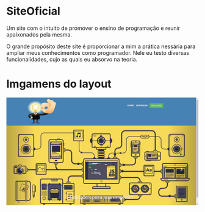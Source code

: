 # SiteOficial
Um site com o intuito de promover o ensino de programação e reunir apaixonados pela mesma.

O grande propósito deste site é proporcionar a mim a prática nessária para ampliar meus conhecimentos como programador. Nele eu testo diversas funcionalidades, cujo as quais eu absorvo na teoria. 


<h1>Imgamens do layout</h1>
<img src="img/image-site-1.png">
